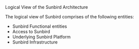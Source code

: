 Logical View of the Sunbird Architecture

The logical view of Sunbird comprises of the following entities:

+ Sunbird Functional entities 
+ Access to Sunbird 
+ Underlying Sunbird Platform 
+ Sunbird Infrastructure
